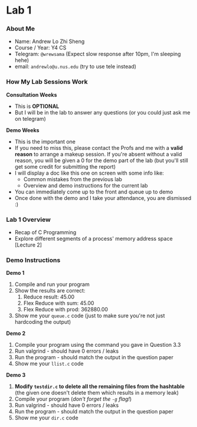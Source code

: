 # Lab 1

### About Me
* Name: Andrew Lo Zhi Sheng
* Course / Year: Y4 CS
* Telegram: `@wrewsama` (Expect slow response after 10pm, I'm sleeping hehe)
* email: `andrewlo@u.nus.edu` (try to use tele instead)
### How My Lab Sessions Work

**Consultation Weeks**
* This is **OPTIONAL**
* But I will be in the lab to answer any questions (or you could just ask me on telegram)

**Demo Weeks**
* This is the important one
* If you need to miss this, please contact the Profs and me with a **valid reason** to arrange a makeup session. If you're absent without a valid reason, you will be given a 0 for the demo part of the lab (but you'll still get some credit for submitting the report)
* I will display a doc like this one on screen with some info like:
    * Common mistakes from the previous lab
    * Overview and demo instructions for the current lab
* You can immediately come up to the front and queue up to demo
* Once done with the demo and I take your attendance, you are dismissed :)

### Lab 1 Overview
* Recap of C Programming
* Explore different segments of a process' memory address space [Lecture 2]

### Demo Instructions
**Demo 1**
1. Compile and run your program
2. Show the results are correct:
    1. Reduce result: 45.00
    2. Flex Reduce with sum: 45.00
    3. Flex Reduce with prod: 362880.00
3. Show me your `queue.c` code (just to make sure you're not just hardcoding the output)

**Demo 2**
1. Compile your program using the command you gave in Question 3.3
2. Run valgrind - should have 0 errors / leaks 
3. Run the program - should match the output in the question paper
4. Show me your `llist.c` code

**Demo 3**
1. **Modify `testdir.c` to delete all the remaining files from the hashtable** (the given one doesn't delete them which results in a memory leak)
2. Compile your program (_don't forget the `-g` flag!_)
3. Run valgrind - should have 0 errors / leaks
4. Run the program - should match the output in the question paper
5. Show me your `dir.c` code